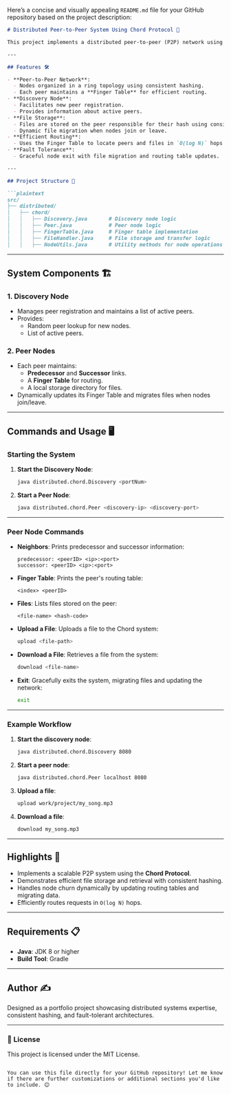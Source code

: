 Here’s a concise and visually appealing `README.md` file for your GitHub repository based on the project description:

```markdown
# Distributed Peer-to-Peer System Using Chord Protocol 🚀

This project implements a distributed peer-to-peer (P2P) network using the **Chord Protocol**, which provides efficient data storage and retrieval in a scalable, decentralized system. The project demonstrates key distributed systems concepts, such as consistent hashing, fault tolerance, and routing efficiency.

---

## Features 🛠️

- **Peer-to-Peer Network**:
  - Nodes organized in a ring topology using consistent hashing.
  - Each peer maintains a **Finger Table** for efficient routing.
- **Discovery Node**:
  - Facilitates new peer registration.
  - Provides information about active peers.
- **File Storage**:
  - Files are stored on the peer responsible for their hash using consistent hashing.
  - Dynamic file migration when nodes join or leave.
- **Efficient Routing**:
  - Uses the Finger Table to locate peers and files in `O(log N)` hops.
- **Fault Tolerance**:
  - Graceful node exit with file migration and routing table updates.

---

## Project Structure 📂

```plaintext
src/
├── distributed/
│   ├── chord/
│   │   ├── Discovery.java       # Discovery node logic
│   │   ├── Peer.java            # Peer node logic
│   │   ├── FingerTable.java     # Finger table implementation
│   │   ├── FileHandler.java     # File storage and transfer logic
│   │   ├── NodeUtils.java       # Utility methods for node operations
```

---
## System Components 🏗️

### 1. Discovery Node
- Manages peer registration and maintains a list of active peers.
- Provides:
  - Random peer lookup for new nodes.
  - List of active peers.

### 2. Peer Nodes
- Each peer maintains:
  - **Predecessor** and **Successor** links.
  - A **Finger Table** for routing.
  - A local storage directory for files.
- Dynamically updates its Finger Table and migrates files when nodes join/leave.

---

## Commands and Usage 🖥️

### Starting the System
1. **Start the Discovery Node**:
   ```bash
   java distributed.chord.Discovery <portNum>
   ```

2. **Start a Peer Node**:
   ```bash
   java distributed.chord.Peer <discovery-ip> <discovery-port>
   ```

---

### Peer Node Commands
- **Neighbors**:
  Prints predecessor and successor information:
  ```plaintext
  predecessor: <peerID> <ip>:<port>
  successor: <peerID> <ip>:<port>
  ```

- **Finger Table**:
  Prints the peer's routing table:
  ```plaintext
  <index> <peerID>
  ```

- **Files**:
  Lists files stored on the peer:
  ```plaintext
  <file-name> <hash-code>
  ```

- **Upload a File**:
  Uploads a file to the Chord system:
  ```bash
  upload <file-path>
  ```

- **Download a File**:
  Retrieves a file from the system:
  ```bash
  download <file-name>
  ```

- **Exit**:
  Gracefully exits the system, migrating files and updating the network:
  ```bash
  exit
  ```

---

### Example Workflow
1. **Start the discovery node**:
   ```bash
   java distributed.chord.Discovery 8080
   ```

2. **Start a peer node**:
   ```bash
   java distributed.chord.Peer localhost 8080
   ```

3. **Upload a file**:
   ```bash
   upload work/project/my_song.mp3
   ```

4. **Download a file**:
   ```bash
   download my_song.mp3
   ```

---


## Highlights 🌟

- Implements a scalable P2P system using the **Chord Protocol**.
- Demonstrates efficient file storage and retrieval with consistent hashing.
- Handles node churn dynamically by updating routing tables and migrating data.
- Efficiently routes requests in `O(log N)` hops.

---

## Requirements 📋

- **Java**: JDK 8 or higher
- **Build Tool**: Gradle

---

## Author ✍️

Designed as a portfolio project showcasing distributed systems expertise, consistent hashing, and fault-tolerant architectures.

---

### 📜 License
This project is licensed under the MIT License.
```

You can use this file directly for your GitHub repository! Let me know if there are further customizations or additional sections you'd like to include. 😊
